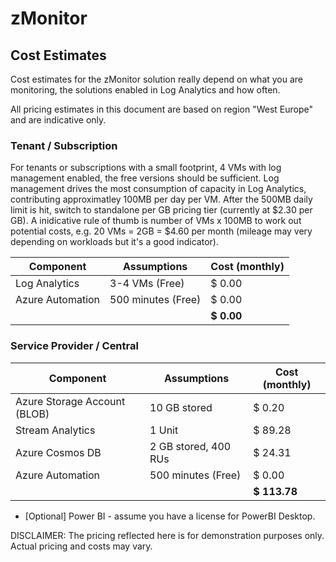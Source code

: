 # zMonitor

## Cost Estimates

Cost estimates for the zMonitor solution really depend on what you are monitoring, the solutions enabled in Log Analytics and how often.

All pricing estimates in this document are based on region "West Europe" and are indicative only.

### Tenant / Subscription

For tenants or subscriptions with a small footprint, 4 VMs with log management enabled, the free versions should be sufficient. Log management drives the most consumption of capacity in Log Analytics, contributing approximatley 100MB per day per VM. After the 500MB daily limit is hit, switch to standalone per GB pricing tier (currently at $2.30 per GB). A inidicative rule of thumb is number of VMs x 100MB to work out potential costs, e.g. 20 VMs = 2GB = $4.60 per month (mileage may very depending on workloads but it's a good indicator).


| Component                     | Assumptions               | Cost (monthly)     |
| ----------------------------- | ------------------------- | ------------------ |
| Log Analytics                 | 3-4 VMs (Free)            | $ 0.00             |
| Azure Automation              | 500 minutes (Free)        | $ 0.00             |
|                               |                           | **$ 0.00**         |

### Service Provider / Central

| Component                     | Assumptions               | Cost (monthly)     |
| ----------------------------- | ------------------------- | ------------------ |
| Azure Storage Account (BLOB)  | 10 GB stored              | $ 0.20             |
| Stream Analytics              | 1 Unit                    | $ 89.28            |
| Azure Cosmos DB               | 2 GB stored, 400 RUs      | $ 24.31            |
| Azure Automation              | 500 minutes (Free)        | $ 0.00             |
|                               |                           | **$ 113.78**       |

* [Optional] Power BI - assume you have a license for PowerBI Desktop.

DISCLAIMER: The pricing reflected here is for demonstration purposes only. Actual pricing and costs may vary.
